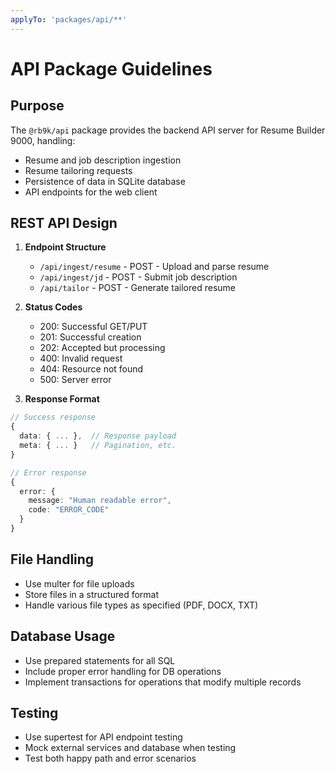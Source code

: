 ```yaml
---
applyTo: 'packages/api/**'
---
```


# API Package Guidelines

## Purpose

The `@rb9k/api` package provides the backend API server for Resume Builder 9000, handling:

- Resume and job description ingestion
- Resume tailoring requests
- Persistence of data in SQLite database
- API endpoints for the web client

## REST API Design

1. **Endpoint Structure**
   - `/api/ingest/resume` - POST - Upload and parse resume
   - `/api/ingest/jd` - POST - Submit job description
   - `/api/tailor` - POST - Generate tailored resume

2. **Status Codes**
   - 200: Successful GET/PUT
   - 201: Successful creation
   - 202: Accepted but processing
   - 400: Invalid request
   - 404: Resource not found
   - 500: Server error

3. **Response Format**

```typescript
// Success response
{
  data: { ... },  // Response payload
  meta: { ... }   // Pagination, etc.
}

// Error response
{
  error: {
    message: "Human readable error",
    code: "ERROR_CODE"
  }
}
```

## File Handling

- Use multer for file uploads
- Store files in a structured format
- Handle various file types as specified (PDF, DOCX, TXT)

## Database Usage

- Use prepared statements for all SQL
- Include proper error handling for DB operations
- Implement transactions for operations that modify multiple records

## Testing

- Use supertest for API endpoint testing
- Mock external services and database when testing
- Test both happy path and error scenarios
